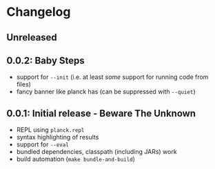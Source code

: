 # Changelog

## Unreleased

## 0.0.2: Baby Steps

- support for `--init` (i.e. at least *some* support for running
    code from files)
- fancy banner like planck has (can be suppressed with `--quiet`)

## 0.0.1: Initial release - Beware The Unknown

- REPL using `planck.repl`
- syntax highlighting of results
- support for `--eval`
- bundled dependencies, classpath (including JARs) work
- build automation (`make bundle-and-build`)